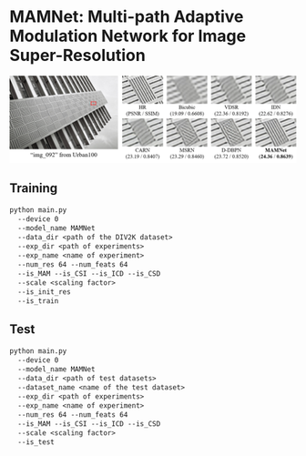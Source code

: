 # MAMNet: Multi-path Adaptive Modulation Network for Image Super-Resolution
![teaser_image](figures/teaser_image.png)


## Training

```shell
python main.py
  --device 0
  --model_name MAMNet
  --data_dir <path of the DIV2K dataset>
  --exp_dir <path of experiments>
  --exp_name <name of experiment> 
  --num_res 64 --num_feats 64 
  --is_MAM --is_CSI --is_ICD --is_CSD 
  --scale <scaling factor> 
  --is_init_res 
  --is_train 
```

## Test

``` shell
python main.py 
  --device 0 
  --model_name MAMNet 
  --data_dir <path of test datasets>
  --dataset_name <name of the test dataset>
  --exp_dir <path of experiments> 
  --exp_name <name of experiment>  
  --num_res 64 --num_feats 64 
  --is_MAM --is_CSI --is_ICD --is_CSD 
  --scale <scaling factor> 
  --is_test
```
